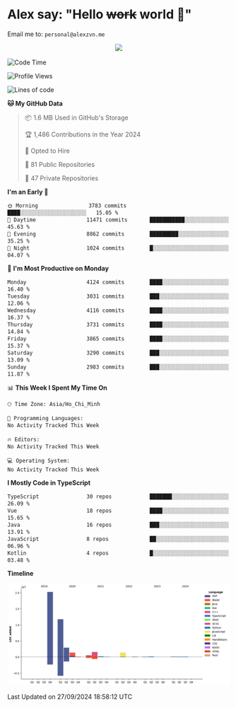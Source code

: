 # Alex say: "Hello ~~work~~ world 🐾"
Email me to: `personal@alexzvn.me`


<p align=center>
  <a href="https://skillicons.dev">
    <img src="https://skillicons.dev/icons?i=ts,js,php,nodejs,bun,vue,nuxt,react,svelte,tauri,laravel,rust,mongodb,docker,electron,redis,rabbitmq,tailwind,git,cloudflare,elysia,mysql,nginx,rollupjs,sentry,ubuntu,yarn,html,css,vite" />
  </a>
</p>

<!--START_SECTION:waka-->
![Code Time](http://img.shields.io/badge/Code%20Time-1%2C066%20hrs%2055%20mins-blue)

![Profile Views](http://img.shields.io/badge/Profile%20Views-1-blue)

![Lines of code](https://img.shields.io/badge/From%20Hello%20World%20I%27ve%20Written-40.5%20million%20lines%20of%20code-blue)

**🐱 My GitHub Data** 

> 📦 1.6 MB Used in GitHub's Storage 
 > 
> 🏆 1,486 Contributions in the Year 2024
 > 
> 💼 Opted to Hire
 > 
> 📜 81 Public Repositories 
 > 
> 🔑 47 Private Repositories 
 > 
**I'm an Early 🐤** 

```text
🌞 Morning                3783 commits        ████░░░░░░░░░░░░░░░░░░░░░   15.05 % 
🌆 Daytime                11471 commits       ███████████░░░░░░░░░░░░░░   45.63 % 
🌃 Evening                8862 commits        █████████░░░░░░░░░░░░░░░░   35.25 % 
🌙 Night                  1024 commits        █░░░░░░░░░░░░░░░░░░░░░░░░   04.07 % 
```
📅 **I'm Most Productive on Monday** 

```text
Monday                   4124 commits        ████░░░░░░░░░░░░░░░░░░░░░   16.40 % 
Tuesday                  3031 commits        ███░░░░░░░░░░░░░░░░░░░░░░   12.06 % 
Wednesday                4116 commits        ████░░░░░░░░░░░░░░░░░░░░░   16.37 % 
Thursday                 3731 commits        ████░░░░░░░░░░░░░░░░░░░░░   14.84 % 
Friday                   3865 commits        ████░░░░░░░░░░░░░░░░░░░░░   15.37 % 
Saturday                 3290 commits        ███░░░░░░░░░░░░░░░░░░░░░░   13.09 % 
Sunday                   2983 commits        ███░░░░░░░░░░░░░░░░░░░░░░   11.87 % 
```


📊 **This Week I Spent My Time On** 

```text
🕑︎ Time Zone: Asia/Ho_Chi_Minh

💬 Programming Languages: 
No Activity Tracked This Week

🔥 Editors: 
No Activity Tracked This Week

💻 Operating System: 
No Activity Tracked This Week
```

**I Mostly Code in TypeScript** 

```text
TypeScript               30 repos            ███████░░░░░░░░░░░░░░░░░░   26.09 % 
Vue                      18 repos            ████░░░░░░░░░░░░░░░░░░░░░   15.65 % 
Java                     16 repos            ███░░░░░░░░░░░░░░░░░░░░░░   13.91 % 
JavaScript               8 repos             ██░░░░░░░░░░░░░░░░░░░░░░░   06.96 % 
Kotlin                   4 repos             █░░░░░░░░░░░░░░░░░░░░░░░░   03.48 % 
```



**Timeline**

![Lines of Code chart](https://raw.githubusercontent.com/alexzvn/alexzvn/main/assets/bar_graph.png)


 Last Updated on 27/09/2024 18:58:12 UTC
<!--END_SECTION:waka-->

